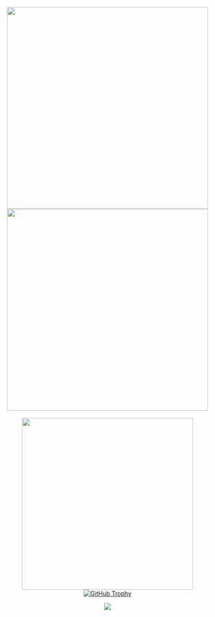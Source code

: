 <!--### Hi there 👋


**anshu15183/anshu15183** is a ✨ _special_ ✨ repository because its `README.md` (this file) appears on your GitHub profile.

Here are some ideas to get you started:

- 🔭 I’m currently working on ...
- 🌱 I’m currently learning ...
- 👯 I’m looking to collaborate on ...
- 🤔 I’m looking for help with ...
- 💬 Ask me about ...
- 📫 How to reach me: ...
- 😄 Pronouns: ...
- ⚡ Fun fact: ...


![anshu15183's Stats](https://github-readme-stats.vercel.app/api?username=anshu15183&theme=transparent&show_icons=true&hide_border=true&count_private=true)
![anshu15183's Streak](https://github-readme-streak-stats.herokuapp.com/?user=anshu15183&theme=transparent&hide_border=true)
![anshu15183's Top Languages](https://github-readme-stats.vercel.app/api/top-langs/?username=anshu15183&theme=vue-dark&show_icons=true&hide_border=true&layout=compact)



<!-- <div align=center>

| Hi, I'm 17 years old & I have a great interest in full-stack development. I'm an autodidact dev who learned/studied from youtube & reading docs. I'm knowledgeable in TypeScript, React.js, Next.js, Express.js, Tailwind CSS, Sass, MongoDB, Firebase, etc...
|---|
  
</div> -->

<div align=center>
  <img width="470" src="https://github-readme-stats.vercel.app/api?username=anshu15183&theme=vue-dark&show_icons=true&hide_border=true&count_private=true" />
  <img width="470" src="https://github-readme-streak-stats.herokuapp.com?user=joshxfi&theme=vue-dark&hide_border=true" />
  
</div>

<br>


  <div align=center>
  <img width="400" src="https://github-readme-stats.vercel.app/api/top-langs/?username=anshu15183&theme=vue-dark&show_icons=true&hide_border=true&layout=compact" />
  <a href="https://github.com/ryo-ma/github-profile-trophy">
  <img src="https://github-profile-trophy.vercel.app/?username=anshu15183&theme=onedark&no-frame=true&column=-1&row=-1" alt="GitHub Trophy">
</a>


  ![](https://komarev.com/ghpvc/?username=anshu15183&color=gray)
  
</div>
